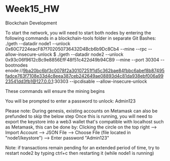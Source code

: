 # Week15_HW
Blockchain Development

To start the network, you will need to start both nodes by entering the following commands in a blockchain-tools folder in separate Git Bashes:
./geth --datadir node1 --unlock 0x60C7224eacF87f702050736432D4Bcb6b9Dc8Cb4 --mine --rpc --allow-insecure-unlock
$ ./geth --datadir node2 --unlock 0x93c06f9612cBc9e8856EfF48f51c422d49b94CB9 --mine --port 30304 --bootnodes enode://9ba20bc6bf3c0078f2a30107251f1d5c362bae84fbbc6abef8b87495fadce763f7108e33d4c8eea387ceb242649ae08893d4c81da938ebf006a9923541dd3fb1@127.0.0.1:30303 --ipcdisable --allow-insecure-unlock

These commands will ensure the mining begins

You will be prompted to enter a password to unlock: Admin123

Please note: During genesis, existing accounts on Metamask can also be prefunded to skip the below step
Once this is running, you will need to export the keystore into a web3 wallet that's compatible with localhost such as Metamask, this can be done by: 
  Clicking the circle on the top right --> Import Account --> JSON File --> Choose File (file located in "node1/keystore") --> Enter password "Admin123"

Note: if transactions remain pending for an extended period of time, try to restart node2 by typing ctrl+c then restarting it (while node1 is running)
